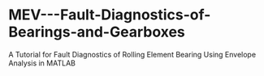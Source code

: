 # MEV---Fault-Diagnostics-of-Bearings-and-Gearboxes
A Tutorial for Fault Diagnostics of Rolling Element Bearing Using Envelope Analysis in MATLAB
